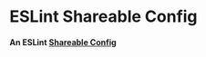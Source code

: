 # ESLint Shareable Config

#### An ESLint [Shareable Config](http://eslint.org/docs/developer-guide/shareable-configs)
